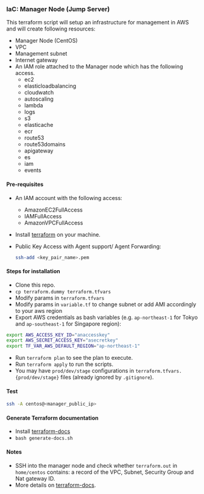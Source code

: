 ### IaC: Manager Node (Jump Server)
This terraform script will setup an infrastructure for management in AWS and will create following resources:
 - Manager Node (CentOS)
 - VPC
 - Management subnet
 - Internet gateway
 - An IAM role attached to the Manager node which has the following access.
 	- ec2
 	- elasticloadbalancing
 	- cloudwatch
 	- autoscaling
 	- lambda
 	- logs
 	- s3
 	- elasticache
 	- ecr
 	- route53
 	- route53domains
 	- apigateway
 	- es
 	- iam
 	- events

#### Pre-requisites
- An IAM account with the following access:
	- AmazonEC2FullAccess
	- IAMFullAccess
	- AmazonVPCFullAccess
	
- Install [terraform](https://www.terraform.io/intro/getting-started/install.html) on your machine.
- Public Key Access with Agent support/ Agent Forwarding:

  ```bash
  ssh-add <key_pair_name>.pem
  ```

#### Steps for installation
- Clone this repo.
- `cp terraform.dummy terraform.tfvars`
- Modify params in `terraform.tfvars`
- Modify params in `variable.tf` to change subnet or add AMI accordingly to your aws region
- Export AWS credentials as bash variables (e.g. `ap-northeast-1` for Tokyo and `ap-southeast-1` for Singapore region):
```bash
export AWS_ACCESS_KEY_ID="anaccesskey" 
export AWS_SECRET_ACCESS_KEY="asecretkey"
export TF_VAR_AWS_DEFAULT_REGION="ap-northeast-1"
```
- Run `terraform plan` to see the plan to execute.
- Run `terraform apply` to run the scripts.
- You may have `prod/dev/stage` configurations in
`terraform.tfvars.{prod/dev/stage}` files (already ignored by `.gitignore`).

#### Test
  ```bash
  ssh -A centos@<manager_public_ip>
  ```
  
#### Generate Terraform documentation 
* Install [terraform-docs](https://github.com/segmentio/terraform-docs)
* `bash generate-docs.sh`

#### Notes
- SSH into the manager node and check whether `terraform.out` in `home/centos` contains:
a record of the VPC, Subnet, Security Group and Nat gateway ID.
- More details on [terraform-docs](https://github.com/segmentio/terraform-docs).

